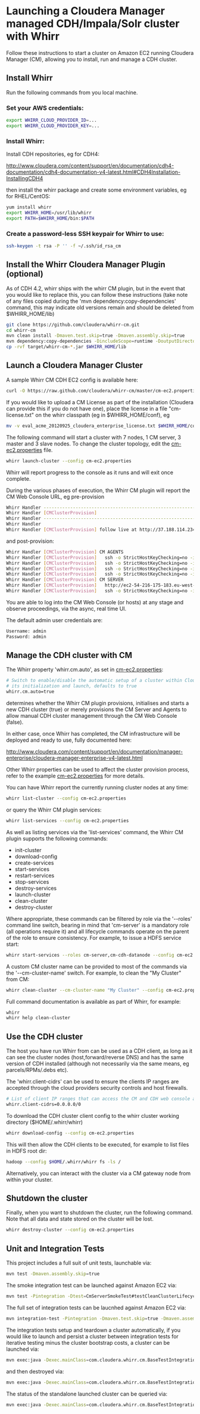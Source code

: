 # Launching a Cloudera Manager managed CDH/Impala/Solr cluster with Whirr

Follow these instructions to start a cluster on Amazon EC2 running Cloudera Manager (CM),
allowing you to install, run and manage a CDH cluster.

## Install Whirr

Run the following commands from you local machine.

### Set your AWS credentials:
```bash
export WHIRR_CLOUD_PROVIDER_ID=...
export WHIRR_CLOUD_PROVIDER_KEY=...
```

### Install Whirr:

Install CDH repositories, eg for CDH4:

http://www.cloudera.com/content/support/en/documentation/cdh4-documentation/cdh4-documentation-v4-latest.html#CDH4Installation-InstallingCDH4

then install the whirr package and create some environment variables, eg for RHEL/CentOS:

```bash
yum install whirr
export WHIRR_HOME=/usr/lib/whirr
export PATH=$WHIRR_HOME/bin:$PATH
```

### Create a password-less SSH keypair for Whirr to use:

```bash
ssh-keygen -t rsa -P '' -f ~/.ssh/id_rsa_cm
```

## Install the Whirr Cloudera Manager Plugin (optional)

As of CDH 4.2, whirr ships with the whirr CM plugin, but in the event that you would like to replace this, you can follow
these instructions (take note of any files copied during the 'mvn dependency:copy-dependencies' command, this may indicate old versions remain and should be deleted from $WHIRR_HOME/lib)

```bash
git clone https://github.com/cloudera/whirr-cm.git
cd whirr-cm
mvn clean install -Dmaven.test.skip=true -Dmaven.assembly.skip=true
mvn dependency:copy-dependencies -DincludeScope=runtime -DoutputDirectory=$WHIRR_HOME/lib
cp -rvf target/whirr-cm-*.jar $WHIRR_HOME/lib
```

## Launch a Cloudera Manager Cluster

A sample Whirr CM CDH EC2 config is available here: 

```bash
curl -O https://raw.github.com/cloudera/whirr-cm/master/cm-ec2.properties
```

If you would like to upload a CM License as part of the installation (Cloudera can provide this if you do not
have one), place the license in a file "cm-license.txt" on the whirr classpath (eg in $WHIRR_HOME/conf), eg

```bash
mv -v eval_acme_20120925_cloudera_enterprise_license.txt $WHIRR_HOME/conf/cm-license.txt
```

The following command will start a cluster with 7 nodes, 1 CM server, 3 master and 3 slave nodes. To change the
cluster topology, edit the [cm-ec2.properties](https://raw.github.com/cloudera/whirr-cm/master/cm-ec2.properties) file.

```bash
whirr launch-cluster --config cm-ec2.properties
```

Whirr will report progress to the console as it runs and will exit once complete.

During the various phases of execution, the Whirr CM plugin will report the CM Web Console URL, eg pre-provision

```bash
Whirr Handler -----------------------------------------------------------------
Whirr Handler [CMClusterProvision] 
Whirr Handler -----------------------------------------------------------------
Whirr Handler 
Whirr Handler [CMClusterProvision] follow live at http://37.188.114.234:7180
```

and post-provision:

```bash
Whirr Handler [CMClusterProvision] CM AGENTS
Whirr Handler [CMClusterProvision]   ssh -o StrictHostKeyChecking=no -i /root/.ssh/whirr whirr@37.188.114.209
Whirr Handler [CMClusterProvision]   ssh -o StrictHostKeyChecking=no -i /root/.ssh/whirr whirr@37.188.114.210
Whirr Handler [CMClusterProvision]   ssh -o StrictHostKeyChecking=no -i /root/.ssh/whirr whirr@37.188.114.225
Whirr Handler [CMClusterProvision]   ssh -o StrictHostKeyChecking=no -i /root/.ssh/whirr whirr@37.188.114.234
Whirr Handler [CMClusterProvision] CM SERVER
Whirr Handler [CMClusterProvision]   http://ec2-54-216-175-183.eu-west-1.compute.amazonaws.com:7180
Whirr Handler [CMClusterProvision]   ssh -o StrictHostKeyChecking=no -i /root/.ssh/whirr whirr@37.188.114.234
```

You are able to log into the CM Web Console (or hosts) at any stage and observe proceedings, via the async, real time UI.

The default admin user credentials are: 

```bash
Username: admin 
Password: admin 
```

## Manage the CDH cluster with CM

The Whirr property 'whirr.cm.auto', as set in [cm-ec2.properties](https://raw.github.com/cloudera/whirr-cm/master/cm-ec2.properties):

```bash
# Switch to enable/disable the automatic setup of a cluster within Cloudera Manager,
# its initialization and launch, defaults to true
whirr.cm.auto=true
```

determines whether the Whirr CM plugin provisions, initialises and starts a new CDH cluster (true)
or merely provisions the CM Server and Agents to allow manual CDH cluster management through
the CM Web Console (false).

In either case, once Whirr has completed, the CM infrastructure will be deployed and ready to
use, fully documented here:

http://www.cloudera.com/content/support/en/documentation/manager-enterprise/cloudera-manager-enterprise-v4-latest.html

Other Whirr properties can be used to affect the cluster provision process, refer to the example 
[cm-ec2.properties](https://raw.github.com/cloudera/whirr-cm/master/cm-ec2.properties) for more details.

You can have Whirr report the currently running cluster nodes at any time:

```bash
whirr list-cluster --config cm-ec2.properties
```

or query the Whirr CM plugin services:

```bash
whirr list-services --config cm-ec2.properties
```

As well as listing services via the 'list-services' command, the Whirr CM plugin supports the
following commands:

* init-cluster
* download-config 
* create-services
* start-services
* restart-services
* stop-services
* destroy-services
* launch-cluster
* clean-cluster
* destroy-cluster

Where appropriate, these commands can be filtered by role via the '--roles' command line switch,
bearing in mind that 'cm-server' is a mandatory role (all operations require it) and all lifecycle
commands operate on the parent of the role to ensure consistency. For example, to issue
a HDFS service start:

```bash
whirr start-services --roles cm-server,cm-cdh-datanode --config cm-ec2.properties
```

A custom CM cluster name can be provided to most of the commands via the '--cm-cluster-name' switch.
For example, to clean the "My Cluster" from CM:

```bash
whirr clean-cluster --cm-cluster-name "My Cluster" --config cm-ec2.properties
```

Full command documentation is available as part of Whirr, for example:

```bash
whirr
whirr help clean-cluster
```

## Use the CDH cluster

The host you have run Whirr from can be used as a CDH client, as long as it can see the cluster 
nodes (host,forward/reverse DNS) and has the same version of CDH installed (although not necessarily
via the same means, eg parcels/RPMs/.debs etc).

The 'whirr.client-cidrs' can be used to ensure the clients IP ranges are accepted through the cloud
providers security controls and host firewalls.

```bash
# List of client IP ranges that can access the CM and CDH web console and client servers
whirr.client-cidrs=0.0.0.0/0
```

To download the CDH cluster client config to the whirr cluster working directory ($HOME/.whirr/whirr)

```bash
whirr download-config --config cm-ec2.properties
```

This will then allow the CDH clients to be executed, for example to list files in HDFS root dir:

```bash
hadoop --config $HOME/.whirr/whirr fs -ls /
```

Alternatively, you can interact with the cluster via a CM gateway node from within your cluster.


## Shutdown the cluster

Finally, when you want to shutdown the cluster, run the following command. Note
that all data and state stored on the cluster will be lost.

```bash
whirr destroy-cluster --config cm-ec2.properties
```

## Unit and Integration Tests

This project includes a full suit of unit tests, launchable via:

```bash
mvn test -Dmaven.assembly.skip=true
```

The smoke integration test can be launched against Amazon EC2 via:

```bash
mvn test -Pintegration -Dtest=CmServerSmokeTest#testCleanClusterLifecycle -Dwhirr.test.identity=$AWS_ACCESS_KEY -Dwhirr.test.credential=$AWS_SECRET_KEY
```

The full set of integration tests can be laucnhed against Amazon EC2 via:

```bash
mvn integration-test -Pintegration -Dmaven.test.skip=true -Dmaven.assembly.skip=true -Dwhirr.test.identity=$AWS_ACCESS_KEY -Dwhirr.test.credential=$AWS_SECRET_KEY
```

The integration tests setup and teardown a cluster automatically, if you would like to launch and persist a cluster between integration tests for iterative testing minus the cluster bootstrap costs, a cluster can be launched via:

```bash
mvn exec:java -Dexec.mainClass=com.cloudera.whirr.cm.BaseTestIntegrationBoostrap -Dexec.classpathScope=test -Dwhirr.test.identity=$AWS_ACCESS_KEY -Dwhirr.test.credential=$AWS_SECRET_KEY -Dlog4j.configuration=file:./target/test-classes/log4j.properties
```

and then destroyed via:

```bash
mvn exec:java -Dexec.mainClass=com.cloudera.whirr.cm.BaseTestIntegrationDestroy -Dexec.classpathScope=test -Dwhirr.test.identity=$AWS_ACCESS_KEY -Dwhirr.test.credential=$AWS_SECRET_KEY -Dlog4j.configuration=file:./target/test-classes/log4j.properties
```

The status of the standalone launched cluster can be queried via:


```bash
mvn exec:java -Dexec.mainClass=com.cloudera.whirr.cm.BaseTestIntegrationStatus -Dexec.classpathScope=test -Dwhirr.test.identity=$AWS_ACCESS_KEY -Dwhirr.test.credential=$AWS_SECRET_KEY -Dlog4j.configuration=file:./target/test-classes/log4j.properties
```
